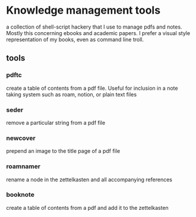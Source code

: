 # Knowledge management tools

a collection of shell-script hackery that I use to manage pdfs and notes.
Mostly this concerning ebooks and academic papers. I prefer a visual style
representation of my books, even as command line troll.

## tools
### pdftc
create a table of contents from a pdf file. Useful for inclusion in a
note taking system such as roam, notion, or plain text files

### seder
remove a particular string from a pdf file

### newcover
prepend an image to the title page of a pdf file

### roamnamer
rename a node in the zettelkasten and all accompanying references

### booknote
create a table of contents from a pdf and add it to the zettelkasten
